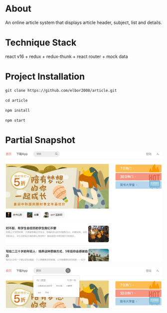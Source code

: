 # About
An online article system that displays article header, subject, list and details. 
# Technique Stack
react v16 + redux + redux-thunk + react router + mock data
# Project Installation
	git clone https://github.com/elbor2008/article.git

	cd article

	npm install

	npm start
# Partial Snapshot
![home](https://github.com/elbor2008/MarkdownPhotos/blob/master/article/home.PNG)

![header](https://github.com/elbor2008/MarkdownPhotos/blob/master/article/header.PNG)